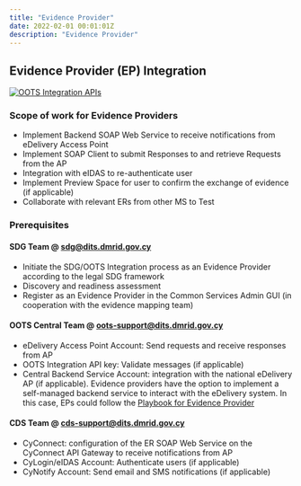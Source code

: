 ```yaml
---
title: "Evidence Provider"
date: 2022-02-01 00:01:01Z
description: "Evidence Provider"
---
```


## Evidence Provider (EP) Integration
[ ![OOTS Integration APIs](../../img/EP.png) ](../../img/EP.png)

### Scope of work for Evidence Providers
- Implement Backend SOAP Web Service to receive notifications from eDelivery Access Point
- Implement SOAP Client to submit Responses to and retrieve Requests from the AP
- Integration with eIDAS to re-authenticate user
- Implement Preview Space for user to confirm the exchange of evidence (if applicable)
- Collaborate with relevant ERs from other MS to Test

### Prerequisites

#### SDG Team @ [sdg@dits.dmrid.gov.cy](mailto:oots-support@dits.dmrid.gov.cy)
- Initiate the SDG/OOTS Integration process as an Evidence Provider according to the legal SDG framework
- Discovery and readiness assessment
- Register as an Evidence Provider in the Common Services Admin GUI (in cooperation with the evidence mapping team)

#### OOTS Central Team @ [oots-support@dits.dmrid.gov.cy](mailto:oots-support@dits.dmrid.gov.cy)
- eDelivery Access Point Account: Send requests and receive responses from AP
- OOTS Integration API key: Validate messages (if applicable)
- Central Backend Service Account: integration with the national eDelivery AP (if applicable). Evidence providers have the option to implement a self-managed backend service to interact with the eDelivery system. In this case, EPs could follow the [Playbook for Evidence Provider](https://ec.europa.eu/digital-building-blocks/sites/display/OOTS/steps+Evidence+Provider)

#### CDS Team @ [cds-support@dits.dmrid.gov.cy](mailto:cds-support@dits.dmrid.gov.cy)
- CyConnect: configuration of the ER SOAP Web Service on the CyConnect API Gateway to receive notifications from AP
- CyLogin/eIDAS Account: Authenticate users (if applicable)
- CyNotify Account: Send email and SMS notifications (if applicable)